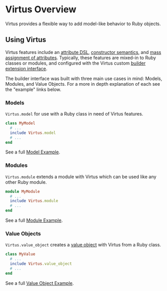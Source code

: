 # Virtus Overview

Virtus provides a flexible way to add model-like behavior to Ruby objects.

## Using Virtus

Virtus features include an [attribute DSL](#), [constructor semantics](#), and [mass assignment of attributes](#). Typically, these features are mixed-in to Ruby classes or modules, and configured with the Virtus custom [builder extension interface](#).

The builder interface was built with three main use cases in mind: Models, Modules, and Value Objects. For a more in depth explanation of each see the "example" links below.

### Models

`Virtus.model` for use with a Ruby class in need of Virtus features.

```ruby
class MyModel
  # ...
  include Virtus.model
  # ...
end
```

See a full [Model Example](ModelExample.md).

### Modules

`Virtus.module` extends a module with Virtus which can be used like any other Ruby module.

```ruby
module MyModule
  # ...
  include Virtus.module
  # ...
end
```

See a full [Module Example](ModuleExample.md).

### Value Objects

`Virtus.value_object` creates a [value object](http://c2.com/cgi/wiki?ValueObject) with Virtus from a Ruby class.

```ruby
class MyValue
  # ...
  include Virtus.value_object
  # ...
end
```

See a full [Value Object Example](ValueObjectExample.md).
